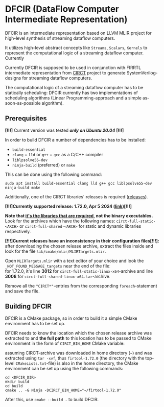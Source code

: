 # DFCIR (DataFlow Computer Intermediate Representation)
DFCIR is an intermediate representation based on LLVM MLIR project for high-level synthesis of streaming dataflow computers.

It utilizes high-level abstract concepts like `Streams`, `Scalars`, `Kernels` to represent the computational logic of a streaming dataflow computer.
Currently 

Currently DFCIR is supposed to be used in conjunction with FIRRTL intermediate representation from [CIRCT](https://github.com/llvm/circt/) project to generate SystemVerilog-designs for streaming dataflow computers.

The computational logic of a streaming dataflow computer has to be statically scheduling: DFCIR currently has two implementations of scheduling algorithms (Linear Programming-approach and a simple as-soon-as-possible algorithm).

## Prerequisites

**[!!!]** Current version was tested _**only on Ubuntu 20.04**_ **[!!!]**

In order to build DFCIR a number of dependencies has to be installed:
* `build-essential`
* `clang` + `lld` or `g++` + `gcc` as a C/C++ compiler
* `liblpsolve55-dev`
* `ninja-build` (preferred) or `make`

This can be done using the following command:
```
sudo apt install build-essential clang lld g++ gcc liblpsolve55-dev ninja-build make
```

Additionally, one of the CIRCT libraries' releases is required ([releases](https://github.com/llvm/circt/releases)).

**[!!!]Currently supported release: 1.72.0, Apr 5 2024 ([link](https://github.com/llvm/circt/releases/tag/firtool-1.72.0))[!!!]**

**Note that <ins>it's the libraries that are required</ins>, not the binary executables.**<br>
Look for the archives which have the following names:
`circt-full-static-<ARCH>` or `circt-full-shared-<ARCH>` for static and dynamic libraries respectively.

**[!!!]Current releases have an inconsistency in their configuration files[!!!]:**<br>
after downloading the chosen release archive, extract the files inside and look for the file `lib/cmake/mlir/MLIRTargets.mlir`.

Open `MLIRTargets.mlir` with a text editor of your choice and look the `_NOT_FOUND_MESSAGE_targets` near the end of the file:<br>
for 1.72.0, it's line **3012** for `circt-full-static-linux-x64`-archive and line **3008** for `circt-full-shared-linux-x64.tar`-archive.

Remove all the `"CIRCT*"`-entries from the corresponding `foreach`-statement and save the file.

## Building DFCIR
DFCIR is a CMake package, so in order to build it a simple CMake environment has to be set up.

DFCIR needs to know the location which the chosen release archive was extracted to and **the full path** to this location has to be passed to CMake environment in the form of `CIRCT_BIN_HOME` CMake variable:<br>

assuming CIRCT-archive was downloaded in home directory (`~`) and was extracted using `tar -xvf`, thus `firtool-1.72.0` (the directory with the top-level `CMakeLists.txt`-file) is also in the home directory, the CMake environment can be set up using the following commands:
```
cd <DFCIR_DIR>
mkdir build
cd build
cmake .. -G Ninja -DCIRCT_BIN_HOME="~/firtool-1.72.0"
```
After this, use `cmake --build .` to build DFCIR.

